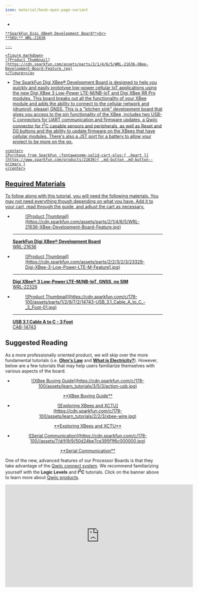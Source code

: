 ```yaml
---
icon: material/book-open-page-variant
---
```



<div class="grid cards desc" markdown>

-    <a href="https://www.sparkfun.com/products/21636">
    **SparkFun Digi XBee® Development Board**<br>
    **SKU:** WRL-21636

    ---

    <figure markdown>
    ![Product Thumbnail](https://cdn.sparkfun.com/assets/parts/2/1/4/6/5/WRL-21636-XBee-Development-Board-Feature.jpg)
    </figure></a>
    
-    The SparkFun Digi XBee® Development Board is designed to help you quickly and easily prototype low-power cellular IoT applications using the new Digi XBee 3 Low-Power LTE-M/NB-IoT and Digi XBee RR Pro modules. This board breaks out all the functionality of your XBee module and adds the ability to connect to the cellular network and (drumroll, please) GNSS. This is a "kitchen sink" development board that gives you access to the pin functionality of the XBee, includes two USB-C connectors for UART communication and firmware updates, a Qwiic connector for I<sup>2</sup>C capable sensors and peripherals, as well as Reset and D0 buttons and the ability to update firmware on the XBees that have cellular modules. There's also a JST port for a battery to allow your project to be more on the go.

    <center>
    [Purchase from SparkFun :fontawesome-solid-cart-plus:{ .heart }](https://www.sparkfun.com/products/21636){ .md-button .md-button--primary }
    </center>

</div>


## Required Materials

To follow along with this tutorial, you will need the following materials. You may not need everything though depending on what you have. Add it to your cart, read through the guide, and adjust the cart as necessary.


<div class="grid cards" markdown>

-   <a href="https://www.sparkfun.com/products/21636">
    <figure markdown>
    ![Product Thumbnail](https://cdn.sparkfun.com/assets/parts/2/1/4/6/5/WRL-21636-XBee-Development-Board-Feature.jpg)
    </figure>

    ---

    **SparkFun Digi XBee® Development Board**<br>
    WRL-21636</a>

-   <a href="https://www.sparkfun.com/products/22329">
    <figure markdown>
    ![Product Thumbnail](https://cdn.sparkfun.com/assets/parts/2/2/3/2/3/23329-Digi-XBee-3-Low-Power-LTE-M-Feature1.jpg)
    </figure>

    ---

    **Digi XBee® 3 Low-Power LTE-M/NB-IoT, GNSS, no SIM**<br>
    WRL-22329</a>

-   <a href="https://www.sparkfun.com/products/14743">
    <figure markdown>
    ![Product Thumbnail](https://cdn.sparkfun.com/c/178-100/assets/parts/1/2/9/7/2/14743-USB_3.1_Cable_A_to_C_-_3_Foot-01.jpg)
    </figure>

    ---

    **USB 3.1 Cable A to C - 3 Foot**<br>
    CAB-14743</a>

</div>



## Suggested Reading

As a more professionally oriented product, we will skip over the more fundamental tutorials (i.e. [**Ohm's Law**](https://learn.sparkfun.com/tutorials/voltage-current-resistance-and-ohms-law) and [**What is Electricity?**](https://learn.sparkfun.com/tutorials/what-is-electricity)). However, below are a few tutorials that may help users familiarize themselves with various aspects of the board.


<div class="grid cards hide col-4" markdown align="center">

-   <a href="https://www.sparkfun.com/pages/xbee_guide">
    <figure markdown>
    ![XBee Buying Guide](https://cdn.sparkfun.com/c/178-100/assets/learn_tutorials/3/5/3/action-usb.jpg)
    </figure>
    </a>
    <a href="https://www.sparkfun.com/pages/xbee_guide">**XBee Buying Guide**
    </a>

-   <a href="https://learn.sparkfun.com/tutorials/exploring-xbees-and-xctu">
    <figure markdown>
    ![Exploring XBees and XCTU](https://cdn.sparkfun.com/c/178-100/assets/learn_tutorials/2/2/3/xbee-wire.jpg)
    </figure>
    </a>
    <a href="https://learn.sparkfun.com/tutorials/exploring-xbees-and-xctu">**Exploring XBees and XCTU**
    </a>    

-   <a href="https://learn.sparkfun.com/tutorials/serial-communication">
    <figure markdown>
    ![Serial Communication](https://cdn.sparkfun.com/c/178-100//assets/7/d/f/9/9/50d24be7ce395f1f6c000000.jpg)
    </figure>
    </a>
    <a href="https://learn.sparkfun.com/tutorials/serial-communication">**Serial Communication**
    </a>    

</div>

One of the new, advanced features of our Processor Boards is that they take advantage of the [Qwiic connect system](https://www.sparkfun.com/qwiic). We recommend familiarizing yourself with the **Logic Levels** and **I<sup>2</sup>C** tutorials.  Click on the banner above to learn more about [Qwiic products](https://www.sparkfun.com/qwiic).

<center>
    <iframe width="600" height="327" src="https://www.youtube.com/embed/x0RDEHqFIF8" title="SparkFun's Qwiic Connect System" frameborder="0" allow="accelerometer; autoplay; clipboard-write; encrypted-media; gyroscope; picture-in-picture" allowfullscreen></iframe>
</center>
